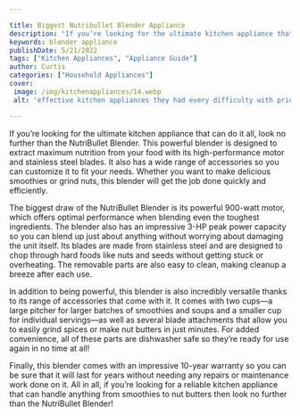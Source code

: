 ```yaml
---

title: Biggest Nutribullet Blender Appliance
description: "If you’re looking for the ultimate kitchen appliance that can do it all, look no further than the NutriBullet Blender. This powerf...keep going and find out"
keywords: blender appliance
publishDate: 5/21/2022
tags: ["Kitchen Appliances", "Appliance Guide"]
author: Curtis
categories: ["Household Appliances"]
cover: 
 image: /img/kitchenappliances/14.webp
 alt: 'effective kitchen appliances they had every difficulty with prior'

---
```


If you’re looking for the ultimate kitchen appliance that can do it all, look no further than the NutriBullet Blender. This powerful blender is designed to extract maximum nutrition from your food with its high-performance motor and stainless steel blades. It also has a wide range of accessories so you can customize it to fit your needs. Whether you want to make delicious smoothies or grind nuts, this blender will get the job done quickly and efficiently. 

The biggest draw of the NutriBullet Blender is its powerful 900-watt motor, which offers optimal performance when blending even the toughest ingredients. The blender also has an impressive 3-HP peak power capacity so you can blend up just about anything without worrying about damaging the unit itself. Its blades are made from stainless steel and are designed to chop through hard foods like nuts and seeds without getting stuck or overheating. The removable parts are also easy to clean, making cleanup a breeze after each use. 

In addition to being powerful, this blender is also incredibly versatile thanks to its range of accessories that come with it. It comes with two cups—a large pitcher for larger batches of smoothies and soups and a smaller cup for individual servings—as well as several blade attachments that allow you to easily grind spices or make nut butters in just minutes. For added convenience, all of these parts are dishwasher safe so they’re ready for use again in no time at all!

Finally, this blender comes with an impressive 10-year warranty so you can be sure that it will last for years without needing any repairs or maintenance work done on it. All in all, if you’re looking for a reliable kitchen appliance that can handle anything from smoothies to nut butters then look no further than the NutriBullet Blender!
